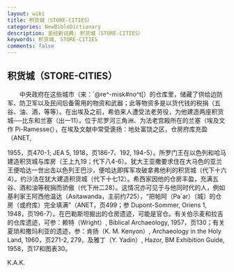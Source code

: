 ```yaml
---
layout: wiki
title: 积货城（STORE-CITIES）
categories: NewBibleDictionary
description: 圣经新词典: 积货城（STORE-CITIES）
keywords: 积货城, STORE-CITIES
comments: false
---
```


## 积货城（STORE-CITIES）

　　中央政府在这些城市（来：`@re^-misk#no^t[）的仓库里，储藏了供给边防军、防卫军以及民间后备需用的物资和武器；此等物资多是以货代钱的税捐（五谷、油、酒，等等）。在出埃及之前，希伯来人遭受法老劳役，为他建造两座积货城──比东和兰塞（出一11）。位于尼罗河三角洲、为法老宫殿所在的兰塞（埃及文作 Pi-Ramesse{），在埃及文献中常受褒扬：地处富饶之区，仓房府库充盈（ANET,

1955，页470-1; JEA 5, 1918，页186-7、192, 194-5）。所罗门王在以色列和哈马建造积货城与库房（王上九19；代下八4-6）。犹大王亚撒要求住在大马色的亚兰王便哈达一世出击以色列王巴沙，便哈达即挥军攻破拿弗他利的积货城（代下十六4）。约沙法在犹大建造积货城（代下十七12）。希西家因他的仓房丰盈，充满五谷、酒和油等税捐而骄傲（代下卅二28）。这情况亦可见于与他同时代的人，例如基利家王阿西他温达（Asitawanda，主前约725），“把帕阿（Pa`ar）〔城〕的仓房（或府库）完全填满”（ANET，页499；参 Dupont-Sommer, Oriens 1, 1948，页196-7）。在巴勒斯坦掘出的仓房遗迹，可能是官仓。有关伯示麦和拉吉的仓库遗迹，可参：赖特（Wright）, Biblical Archaeology, 1957，页130；有关夏琐和撒玛利亚的遗迹，参：肯扬（K. M. Kenyon）, Archaeology in the Holy Land, 1960，页271-2, 279，及雅丁（Y. Yadin）, Hazor, BM Exhibition Guide, 1958，页17和图表30。

K.A.K.








